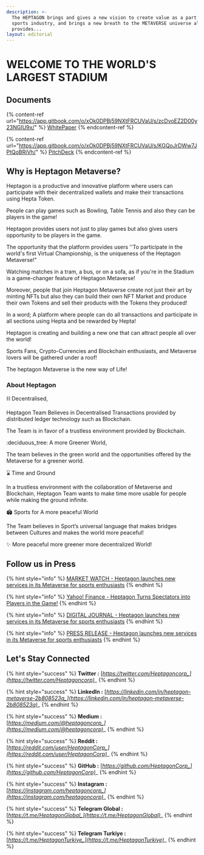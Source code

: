 ```yaml
---
description: >-
  The HEPTAGON brings and gives a new vision to create value as a part of the
  sports industry, and brings a new breath to the METAVERSE universe also
  provides...
layout: editorial
---
```


# WELCOME TO THE WORLD'S LARGEST STADIUM

## Documents

{% content-ref url="https://app.gitbook.com/o/xOk0DPBj59NXtFRCUVaU/s/zcDvoEZ2D00y23NGIU9x/" %}
[WhitePaper](https://app.gitbook.com/o/xOk0DPBj59NXtFRCUVaU/s/zcDvoEZ2D00y23NGIU9x/)
{% endcontent-ref %}

{% content-ref url="https://app.gitbook.com/o/xOk0DPBj59NXtFRCUVaU/s/KGQoJrDWw7JPtQoBRiVh/" %}
[PitchDeck](https://app.gitbook.com/o/xOk0DPBj59NXtFRCUVaU/s/KGQoJrDWw7JPtQoBRiVh/)
{% endcontent-ref %}

## Why is Heptagon Metaverse? <a href="#why-heptagon" id="why-heptagon"></a>

Heptagon is a productive and innovative platform where users can participate with their decentralized wallets and make their transactions using Hepta Token.

People can play games such as Bowling, Table Tennis and also they can be players in the game!

Heptagon provides users not just to play games but also gives users opportunity to be players in the game.

The opportunity that the platform provides users ''To participate in the world's first Virtual Championship, is the uniqueness of the Heptagon Metaverse!"

Watching matches in a tram, a bus, or on a sofa, as if you're in the Stadium is a game-changer feature of Heptagon Metaverse!

Moreover, people that join Heptagon Metaverse create not just their art by minting NFTs but also they can build their own NFT Market and produce their own Tokens and sell their products with the Tokens they produced!

In a word; A platform where people can do all transactions and participate in all sections using Hepta and be rewarded by Hepta!

Heptagon is creating and building a new one that can attract people all over the world!

Sports Fans, Crypto-Currencies and Blockchain enthusiasts, and Metaverse lovers will be gathered under a roof!

The heptagon Metaverse is the new way of Life!

### About Heptagon

:chains: Decentralised,

Heptagon Team Believes in Decentralised Transactions provided by distributed ledger technology such as Blockchain.

The Team is in favor of a trustless environment provided by Blockchain.

:deciduous\_tree: A more Greener World,

The team believes in the green world and the opportunities offered by the Metaverse for a greener world.

:hourglass: Time and Ground

In a trustless environment with the collaboration of Metaverse and Blockchain, Heptagon Team wants to make time more usable for people while making the ground infinite.

:stadium: Sports for A more peaceful World

The Team believes in Sport’s universal language that makes bridges between Cultures and makes the world more peaceful!

:sparkles: More peaceful more greener more decentralized World!

## Follow us in Press

{% hint style="info" %}
[MARKET WATCH - Heptagon launches new services in its Metaverse for sports enthusiasts](https://www.marketwatch.com/press-release/heptagon-launches-new-services-in-its-metaverse-for-sports-enthusiasts-2022-08-16?mod=search\_headline)
{% endhint %}

{% hint style="info" %}
[Yahoo! Finance - Heptagon Turns Spectators into Players in the Game!](https://finance.yahoo.com/news/heptagon-turns-spectators-players-game-200000128.html)
{% endhint %}

{% hint style="info" %}
[DIGITAL JOURNAL - Heptagon launches new services in its Metaverse for sports enthusiasts](https://www.digitaljournal.com/pr/heptagon-launches-new-services-in-its-metaverse-for-sports-enthusiasts-)
{% endhint %}

{% hint style="info" %}
[PRESS RELEASE - Heptagon launches new services in its Metaverse for sports enthusiasts](https://www.pressrelease.cc/2022/08/16/heptagon-launches-new-services-in-its-metaverse-for-sports-enthusiasts/)
{% endhint %}

## Let's Stay Connected

{% hint style="success" %}
**Twitter :** [_https://twitter.com/Heptagoncorp_](https://twitter.com/Heptagoncorp)__
{% endhint %}

{% hint style="success" %}
**LinkedIn :** [_https://linkedin.com/in/heptagon-metaverse-2b808523a_](https://linkedin.com/in/heptagon-metaverse-2b808523a)__
{% endhint %}

{% hint style="success" %}
**Medium :** [_https://medium.com/@heptagoncorp_](https://medium.com/@heptagoncorp)__
{% endhint %}

{% hint style="success" %}
**Reddit :** [_https://reddit.com/user/HeptagonCorp_](https://reddit.com/user/HeptagonCorp)__
{% endhint %}

{% hint style="success" %}
**GitHub :** [_https://github.com/HeptagonCorp_](https://github.com/HeptagonCorp)__
{% endhint %}

{% hint style="success" %}
**Instagram :** [_https://instagram.com/heptagoncorp_](https://instagram.com/heptagoncorp)__
{% endhint %}

{% hint style="success" %}
**Telegram Global :** [_https://t.me/HeptagonGlobal_](https://t.me/HeptagonGlobal)__
{% endhint %}

{% hint style="success" %}
**Telegram Turkiye :** [_https://t.me/HeptagonTurkiye_](https://t.me/HeptagonTurkiye)__
{% endhint %}
